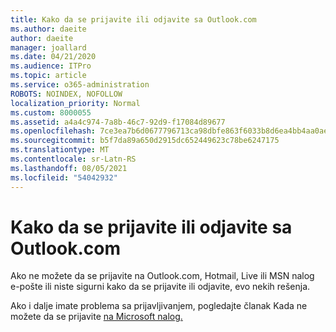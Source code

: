 ```yaml
---
title: Kako da se prijavite ili odjavite sa Outlook.com
ms.author: daeite
author: daeite
manager: joallard
ms.date: 04/21/2020
ms.audience: ITPro
ms.topic: article
ms.service: o365-administration
ROBOTS: NOINDEX, NOFOLLOW
localization_priority: Normal
ms.custom: 8000055
ms.assetid: a4a4c974-7a8b-46c7-92d9-f17084d89677
ms.openlocfilehash: 7ce3ea7b6d0677796713ca98dbfe863f6033b8d6ea4bb4aa0aef6a86df7ab119
ms.sourcegitcommit: b5f7da89a650d2915dc652449623c78be6247175
ms.translationtype: MT
ms.contentlocale: sr-Latn-RS
ms.lasthandoff: 08/05/2021
ms.locfileid: "54042932"
---
```

# <a name="how-to-sign-in-to-or-out-of-outlookcom"></a>Kako da se prijavite ili odjavite sa Outlook.com

Ako ne možete da se prijavite na Outlook.com, Hotmail, Live ili MSN nalog e-pošte ili [](https://go.microsoft.com/fwlink/p/?linkid=2005840)niste sigurni kako da se prijavite ili odjavite, evo nekih rešenja.
  
Ako i dalje imate problema sa prijavljivanjem, pogledajte članak Kada ne možete da se prijavite [na Microsoft nalog.](https://go.microsoft.com/fwlink/p/?linkid=837479)